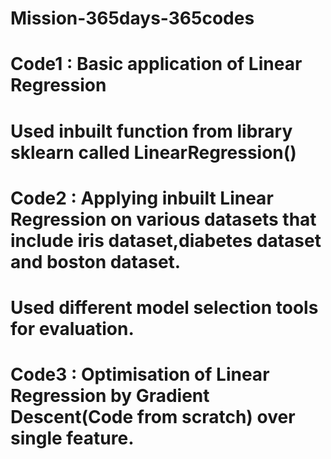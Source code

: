 # Mission-365days-365codes
# Code1 : Basic application of Linear Regression
# Used inbuilt function from library sklearn called LinearRegression()
#
# Code2 : Applying inbuilt Linear Regression on various datasets that include iris dataset,diabetes dataset and boston dataset.
# Used different model selection tools for evaluation.
#
# Code3 : Optimisation of Linear Regression by Gradient Descent(Code from scratch) over single feature.
